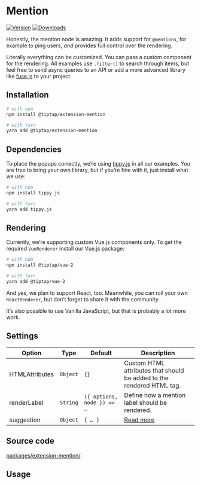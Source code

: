 # Mention
[![Version](https://img.shields.io/npm/v/@tiptap/extension-mention.svg?label=version)](https://www.npmjs.com/package/@tiptap/extension-mention)
[![Downloads](https://img.shields.io/npm/dm/@tiptap/extension-mention.svg)](https://npmcharts.com/compare/@tiptap/extension-mention?minimal=true)

Honestly, the mention node is amazing. It adds support for `@mentions`, for example to ping users, *and* provides full control over the rendering.

Literally everything can be customized. You can pass a custom component for the rendering.  All examples use `.filter()` to search through items, but feel free to send async queries to an API or add a more advanced library like [fuse.js](https://fusejs.io/) to your project.

## Installation
```bash
# with npm
npm install @tiptap/extension-mention

# with Yarn
yarn add @tiptap/extension-mention
```

## Dependencies
To place the popups correctly, we’re using [tippy.js](https://atomiks.github.io/tippyjs/) in all our examples. You are free to bring your own library, but if you’re fine with it, just install what we use:

```bash
# with npm
npm install tippy.js

# with Yarn
yarn add tippy.js
```

## Rendering
Currently, we’re supporting custom Vue.js components only. To get the required `VueRenderer` install our Vue.js package:

```bash
# with npm
npm install @tiptap/vue-2

# with Yarn
yarn add @tiptap/vue-2
```

And yes, we plan to support React, too. Meanwhile, you can roll your own `ReactRenderer`, but don’t forget to share it with the community.

It’s also possible to use Vanilla JavaScript, but that is probably a lot more work.

## Settings
| Option         | Type     | Default                    | Description                                                           |
| -------------- | -------- | -------------------------- | --------------------------------------------------------------------- |
| HTMLAttributes | `Object` | `{}`                       | Custom HTML attributes that should be added to the rendered HTML tag. |
| renderLabel    | `String` | `({ options, node }) => …` | Define how a mention label should be rendered.                        |
| suggestion     | `Object` | `{ … }`                    | [Read more](/api/utilities/suggestion)                                |

## Source code
[packages/extension-mention/](https://github.com/ueberdosis/tiptap/blob/main/packages/extension-mention/)

## Usage
<demo name="Nodes/Mention" />
